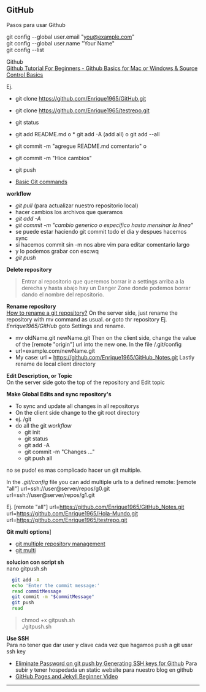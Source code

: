 ## GitHub

Pasos para usar Github

git config --global user.email "you@example.com"<br>
git config --global user.name "Your Name"<br>
git config --list<br>

Github<br>
[Github Tutorial For Beginners - Github Basics for Mac or Windows & Source Control Basics][1]

Ej.
* git clone https://github.com/Enrique1965/GitHub.git
* git clone https://github.com/Enrique1965/testrepo.git

* git status
* git add README.md o * git add -A (add all) o git add --all
* git commit -m "agregue README.md comentario" o
* git commit -m "Hice cambios"
* git push
* [Basic Git commands][2]

**workflow**
* *git pull* (para actualizar nuestro repositorio local)
* hacer cambios los archivos que queramos
* *git add -A*
* *git commit -m "cambio generico o especifico hasta mensinar la linea"*
* se puede estar haciendo git commit todo el dia y despues hacemos sync
* si hacemos commit sin -m nos abre vim para editar comentario largo
* y lo podemos grabar con esc:wq
* *git push*

**Delete repository**
> Entrar al repositorio que queremos borrar
  ir a settings arriba a la derecha
  y hasta abajo hay un Danger Zone donde podemos borrar dando el
  nombre del repositorio.

**Rename repository**  
[How to rename a git repository?][5]
On the server side, just rename the repository with mv command as usual.
or goto thr repository Ej. *Enrique1965/GitHub* goto Settings and rename.
  * mv oldName.git newName.git
Then on the client side, change the value of the [remote "origin"] url into the new one. In the file /.git/config
  * url=example.com/newName.git
  * My case: url = https://github.com/Enrique1965/GitHub_Notes.git
Lastly rename de local client directory

**Edit Description, or Topic**    
  On the server side goto the top of the repository and Edit topic

**Make Global Edits and sync repository's**    
  * To sync and update all changes in all repositorys
  * On the client side change to the git root directory
  * ej. /git
  * do all the git *workflow*
    * git init
    * git status
    * git add -A
    * git commit -m "Changes ..."
    * git push all

no se pudo!
es mas complicado hacer un git multiple.

In the *.git/config* file you can add multiple urls to a defined remote:
[remote "all"]
    url=ssh://user@server/repos/g0.git
    url=ssh://user@server/repos/g1.git

Ej.
[remote "all"]
    url=https://github.com/Enrique1965/GitHub_Notes.git
    url=https://github.com/Enrique1965/Hola-Mundo.git
    url=https://github.com/Enrique1965/testrepo.git

**Git multi options**]
  * [git multiple repository management][6]
  * [git multi][7]

**solucion con script sh**<br>
nano gitpush.sh<br>

```Bash
  git add -A
  echo 'Enter the commit message:'
  read commitMessage
  git commit -m "$commitMessage"
  git push
  read
```

>  chmod +x gitpush.sh <br>
   ./gitpush.sh

**Use SSH**    
Para no tener que dar user y clave cada vez que hagamos push a git usar ssh key
  * [Eliminate Password on git push by Generating SSH keys for Github][4]
Para subir y tener hospedada un static website para nuestro blog en github
  * [GitHub Pages and Jekyll Beginner Video][3]


[1]: https://www.youtube.com/watch?v=0fKg7e37bQE
[2]: https://confluence.atlassian.com/bitbucketserver/basic-git-commands-776639767.html
[3]: https://www.youtube.com/watch?v=nN6QuNqmAwk
[4]: https://www.youtube.com/watch?v=6oTzYnQY17Q
[5]: https://stackoverflow.com/questions/2041993/how-to-rename-a-git-repository
[6]: https://stackoverflow.com/questions/12700575/git-multiple-repository-management
[7]: https://github.com/grahamc/git-multi
---
